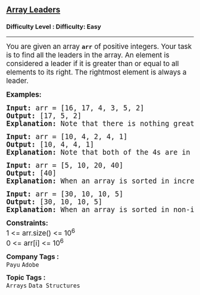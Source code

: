 <h2><a href="https://www.geeksforgeeks.org/problems/leaders-in-an-array-1587115620/1?utm_source=chatgpt.com">Array Leaders</a></h2><h3>Difficulty Level : Difficulty: Easy</h3><hr><div class="problems_problem_content__Xm_eO"><p><span style="font-size: 14pt;">You are given an array <strong><code>arr</code></strong> of positive integers. Your task is to find all the leaders in the array. An element is considered a leader if it is greater than or equal to all elements to its right. The rightmost element is always a leader.</span></p>
<p><span style="font-size: 14pt;"><strong>Examples:<br></strong></span></p>
<pre><span style="font-size: 14pt;"><strong>Input: </strong>arr = [16, 17, 4, 3, 5, 2]
<strong>Output: </strong>[17, 5, 2]<strong>
Explanation: </strong>Note that there is nothing greater on the right side of 17, 5 and, 2.
</span></pre>
<pre><span style="font-size: 14pt;"><strong>Input: </strong>arr = [10, 4, 2, 4, 1]
<strong>Output: </strong>[10, 4, 4, 1]<br><strong>Explanation:</strong> Note that both of the 4s are in output, as to be a leader an equal element is also allowed on the right. side</span></pre>
<pre><span style="font-size: 14pt;"><strong>Input: </strong>arr = [5, 10, 20, 40]<br><strong>Output: </strong>[40]<br><strong>Explanation:</strong> When an array is sorted in increasing order, only the rightmost element is leader.</span></pre>
<pre><span style="font-size: 14pt;"><strong>Input: </strong>arr = [30, 10, 10, 5]<br><strong>Output:</strong> [30, 10, 10, 5]<br><strong>Explanation:</strong> When an array is sorted in non-increasing order, all elements are leaders.</span></pre>
<p><span style="font-size: 14pt;"><strong>Constraints:</strong><br>1 &lt;= arr.size() &lt;= 10<sup>6</sup><br>0 &lt;= arr[i] &lt;= 10<sup>6</sup></span></p></div><p><span style=font-size:18px><strong>Company Tags : </strong><br><code>Payu</code>&nbsp;<code>Adobe</code>&nbsp;<br><p><span style=font-size:18px><strong>Topic Tags : </strong><br><code>Arrays</code>&nbsp;<code>Data Structures</code>&nbsp;